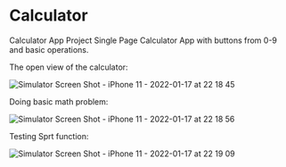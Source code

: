 # Calculator

Calculator App Project 
Single Page Calculator App with buttons from 0-9 and basic operations.

The open view of the calculator:

![Simulator Screen Shot - iPhone 11 - 2022-01-17 at 22 18 45](https://user-images.githubusercontent.com/46833423/149866463-84418e03-28ee-4481-8eeb-8ad611a348c2.png)

Doing basic math problem:

![Simulator Screen Shot - iPhone 11 - 2022-01-17 at 22 18 56](https://user-images.githubusercontent.com/46833423/149866731-f4eb0449-ed52-40c0-93fd-54d656d5dc90.png)

Testing Sprt function:

![Simulator Screen Shot - iPhone 11 - 2022-01-17 at 22 19 09](https://user-images.githubusercontent.com/46833423/149866784-ff7a8b4a-5a62-426b-8a10-be59c742e966.png)

